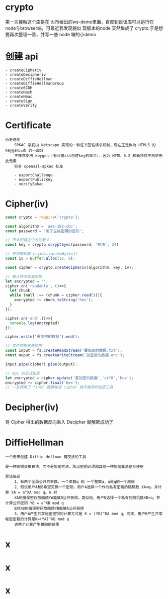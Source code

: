 # crypto
第一次接触这个库是在 火币给出的ws-demo里面，百度到说该库可以运行在node与browser端，可最近我发现貌似 现版本的node
天然集成了 crypto,于是想要再次整理一番，并写一些 node 端的小demo

# 创建 api
```text
- createCipheriv
- createDecipheriv
- createDiffieHellman
- createDiffieHellmanGroup
- createECDH
- createHash
- createHmac
- createSign
- createVerify
```

# Certificate
```text
历史说明
    SPKAC 最初由 Netscape 实现的一种证书签名请求机制、现在正是称为 HTML5 的 keygen元素 的一部分
    不推荐使用 keygen [有点像ssl创建key的命令]，因为 HTML 5.2 和新项目不再使用此元素
    符合 openssl-spkac 标准
    
    - exportChallenge
    - exportPublicKey
    - verifySpkac
```

# Cipher(iv)
```javascript
const crypto = require('crypto');

const algorithm = 'aes-192-cbc';
const password = '用于生成密钥的密码';

// 不太知道这个方法意义
const key = crypto.scryptSync(password, '盐值', 24)

// 使用随机数 crypto.randomBytes()
const iv = Buffer.alloc(16, 0);

const cipher = crypto.createCipheriv(algorithm, key, iv);

// 输入的方式去加密
let encrypted = "";
cipher.on('readable', ()=>{
  let chunk;
  while (null !== (chunk = cipher.read())){
    encrypted += chunk.toString('hex');
  } 
});

cipher.on('end',()=>{
  console.log(encrypted)
});

cipher.write('要加密的数据').end();

// 文件的形式去加密
const input = fs.createReadStream('要加密的数据.txt');
const ouput = fs.createWriteStream('加密后的数据.enc');

input.pipe(cipher).pipe(output);

// api 的形式加密
let encrypted = cipher.update('要加密的数据','utf8','hex');
encrypted += cipher.final('hex');
// 一旦调用了 final 就意味该 cipher 就不能用作加密工具
``` 

# Decipher(iv)
将 Cipher 得出的数据反向丢入 Decipher 就解密成功了

# DiffieHellman
```text
一个用来创建 Diffie-Hellman 键交换的工具

是一种密钥交换算法，而不是加密方法，所以密钥必须和其他一种加密算法结合使用

算法描述
    1、有两个全局公开的参数，一个素数q 和 一个整数a，a是q的一个原根
    2、假设用户A和B希望交换一个密钥，用户A选择一个作为私有密钥的随机数 XA<q，并计算 YA = a^XA mod q。A 对
    XA的值保密存放而使YA能被B公开获得。类似地，用户B选择一个私有的随机数XB<q，并计算公开密钥 YB = a^XB mod q
    B对XB的值保密存放而使YB能被A公开获得
    3、用户A产生共享秘密密钥的计算方式是 K = (YB)^DA mod q。同样，用户B产生共享秘密密钥的计算是K=(YA)^XB mod q
    这两个计算产生相同的结果

```


# x

# x

# x

